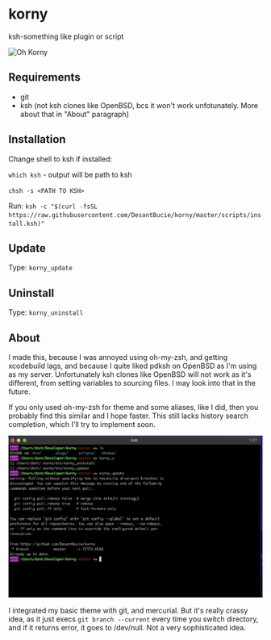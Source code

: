 # korny

ksh-something like plugin or script

![Oh Korny](https://raw.githubusercontent.com/DesantBucie/korny/.github/screenshot2.png)

## Requirements

* git
* ksh (not ksh clones like OpenBSD, bcs it won't work unfotunately.
More about that in "About" paragraph)

## Installation

Change shell to ksh if installed:

`which ksh` - output will be path to ksh

`chsh -s <PATH TO KSH>`

Run: `ksh -c "$(curl -fsSL https://raw.githubusercontent.com/DesantBucie/korny/master/scripts/install.ksh)"`

## Update

Type: `korny_update`

## Uninstall

Type: `korny_uninstall`

## About

I made this, because I was annoyed using oh-my-zsh, and getting xcodebuild lags,
and because I quite liked pdksh on OpenBSD as I'm using as my server.
Unfortunately ksh clones like OpenBSD will not work as it's different,
from setting variables to sourcing files. I may look into that in the future.


If you only used oh-my-zsh for theme and some aliases, like I did, then you
probably find this similar and I hope faster. This still lacks history search
completion, which I'll try to implement soon.

![Really, here should be a photo](https://raw.githubusercontent.com/DesantBucie/korny/master/.github/screenshot3.png)

I integrated my basic theme with git, and mercurial. But it's really crassy idea, as it just execs `git branch --current` every time you switch directory, and if it returns error, it goes to /dev/null. Not a very sophisticated idea.

